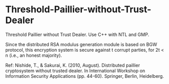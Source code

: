 # Threshold-Paillier-without-Trust-Dealer
Threshold Paillier without Trust Dealer.
Use C++ with NTL and GMP.

Since the distributed RSA modulus generation module is based on BGW protocol, this encryption system is secure against t corrupt parties, for 2t < n (i.e., an honest majority).

Ref: Nishide, T., & Sakurai, K. (2010, August). Distributed paillier cryptosystem without trusted dealer. In International Workshop on Information Security Applications (pp. 44-60). Springer, Berlin, Heidelberg.
